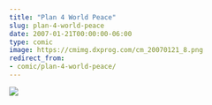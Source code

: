 ```yaml
---
title: "Plan 4 World Peace"
slug: plan-4-world-peace
date: 2007-01-21T00:00:00-06:00
type: comic
image: https://cmimg.dxprog.com/cm_20070121_8.png
redirect_from:
- comic/plan-4-world-peace/
---
```

[![](https://cmimg.dxprog.com/cm_20070121_8.png)](https://cmimg.dxprog.com/cm_20070121_8.png)


